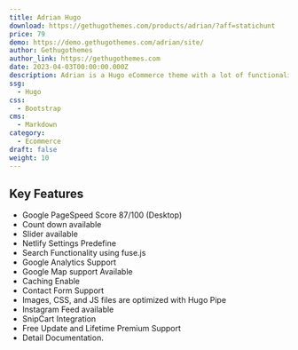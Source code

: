 ```yaml
---
title: Adrian Hugo
download: https://gethugothemes.com/products/adrian/?aff=statichunt
price: 79
demo: https://demo.gethugothemes.com/adrian/site/
author: Gethugothemes
author_link: https://gethugothemes.com
date: 2023-04-03T00:00:00.000Z
description: Adrian is a Hugo eCommerce theme with a lot of functionality for your online business.
ssg:
  - Hugo
css:
  - Bootstrap
cms:
  - Markdown
category:
  - Ecommerce
draft: false
weight: 10
---
```


## Key Features

- Google PageSpeed Score 87/100 (Desktop)
- Count down available
- Slider available
- Netlify Settings Predefine
- Search Functionality using fuse.js
- Google Analytics Support
- Google Map support Available
- Caching Enable
- Contact Form Support
- Images, CSS, and JS files are optimized with Hugo Pipe
- Instagram Feed available
- SnipCart Integration
- Free Update and Lifetime Premium Support
- Detail Documentation.
